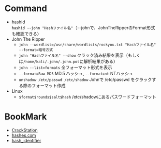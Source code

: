 # Command
- hashid  
  `hashid --john "Hashファイル名"`（--johnで、JohnTheRipperのFormat形式も確認できる）
- John The Ripper  
  - `john --wordlist=/usr/share/wordlists/rockyou.txt "Hashファイル名" --format=暗号方式`  
  - `john "Hashファイル名" --show` クラック済み結果を表示（もしくは`/home/kali/.john/.john.pot`に解析結果がある）
  - `john --list=formats` 全フォーマット形式を表示
  - `--format=Raw-MD5` MD５ハッシュ, `--format=nt` NTハッシュ
  - `unshadow /etc/passwd /etc/shadow` Johnで /etc/passwd をクラックする際のフォーマット作成
- Linux
  - `$format$rounds$salt$hash` /etc/shadowにあるパスワードフォーマット
# BookMark
- [CrackStation](https://crackstation.net/)
- [hashes.com](https://hashes.com/en/decrypt/hash)
- [hash_identifier](https://hashes.com/en/tools/hash_identifier)
